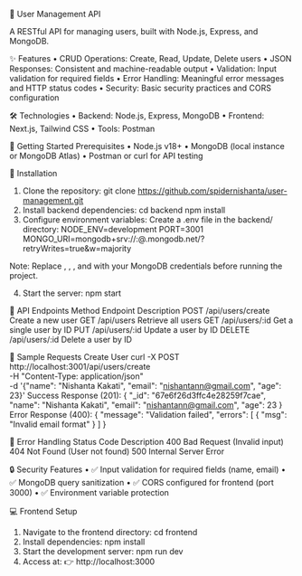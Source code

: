 🚀 User Management API

A RESTful API for managing users, built with Node.js, Express, and MongoDB.

✨ Features
• CRUD Operations: Create, Read, Update, Delete users
• JSON Responses: Consistent and machine-readable output
• Validation: Input validation for required fields
• Error Handling: Meaningful error messages and HTTP status codes
• Security: Basic security practices and CORS configuration

🛠️ Technologies
• Backend: Node.js, Express, MongoDB
• Frontend: Next.js, Tailwind CSS
• Tools: Postman

🚦 Getting Started
Prerequisites
• Node.js v18+
• MongoDB (local instance or MongoDB Atlas)
• Postman or curl for API testing

🔧 Installation 
1. Clone the repository:
git clone https://github.com/spidernishanta/user-management.git
2. Install backend dependencies:
cd backend
npm install
3. Configure environment variables:
Create a .env file in the backend/ directory:
NODE_ENV=development
PORT=3001
MONGO_URI=mongodb+srv://<USERNAME>:<PASSWORD>@<CLUSTER>.mongodb.net/<DATABASE>?retryWrites=true&w=majority

Note: Replace <USERNAME>, <PASSWORD>, <CLUSTER>, and <DATABASE> with your MongoDB credentials before running the project.

4. Start the server:
npm start

📡 API Endpoints
Method Endpoint Description
POST /api/users/create Create a new user
GET /api/users Retrieve all users
GET /api/users/:id Get a single user by ID
PUT /api/users/:id Update a user by ID
DELETE /api/users/:id Delete a user by ID

🧪 Sample Requests
Create User
curl -X POST http://localhost:3001/api/users/create \
 -H "Content-Type: application/json" \
 -d '{"name": "Nishanta Kakati", "email": "nishantann@gmail.com", "age": 23}'
Success Response (201):
{
"\_id": "67e6f26d3ffc4e28259f7cae",
"name": "Nishanta Kakati",
"email": "nishantann@gmail.com",
"age": 23
}
Error Response (400):
{
"message": "Validation failed",
"errors": [
{ "msg": "Invalid email format" }
]
}

🚨 Error Handling
Status Code Description
400 Bad Request (Invalid input)
404 Not Found (User not found)
500 Internal Server Error

🔒 Security Features
• ✅ Input validation for required fields (name, email)
• ✅ MongoDB query sanitization
• ✅ CORS configured for frontend (port 3000)
• ✅ Environment variable protection

💻 Frontend Setup 
1. Navigate to the frontend directory:
cd frontend
2. Install dependencies:
npm install
3. Start the development server:
npm run dev
4. Access at:
👉 http://localhost:3000
